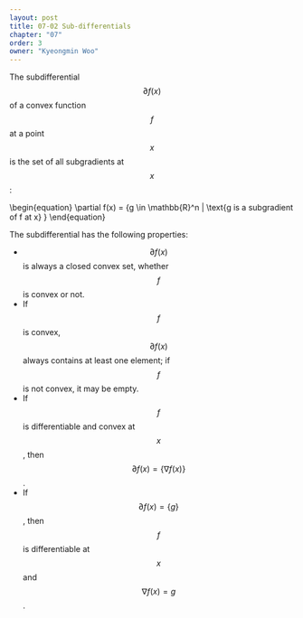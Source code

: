 ```yaml
---
layout: post
title: 07-02 Sub-differentials
chapter: "07"
order: 3
owner: "Kyeongmin Woo"
---
```



The subdifferential $$\partial f(x)$$ of a convex function $$f$$ at a point $$x$$ is the set of all subgradients at $$x$$:

>
\begin{equation}
\partial f(x) = \{g \in \mathbb{R}^n | \text{g is a subgradient of f at x} \}
\end{equation}

The subdifferential has the following properties:

- $$\partial f(x)$$ is always a closed convex set, whether $$f$$ is convex or not.
- If $$f$$ is convex, $$\partial f(x)$$ always contains at least one element; if $$f$$ is not convex, it may be empty.
- If $$f$$ is differentiable and convex at $$x$$, then $$\partial f(x) = \{\nabla f(x)\}$$.
- If $$\partial f(x) = \{g\}$$, then $$f$$ is differentiable at $$x$$ and $$\nabla f(x) = g$$.

